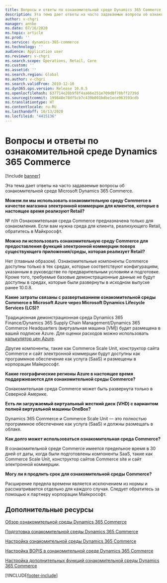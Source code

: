 ```yaml
---
title: Вопросы и ответы по ознакомительной среде Dynamics 365 Commerce
description: Эта тема дает ответы на часто задаваемые вопросы об ознакомительной среде Microsoft Dynamics 365 Commerce.
author: v-chgri
manager: annbe
ms.date: 07/16/2020
ms.topic: article
ms.prod: ''
ms.service: dynamics-365-commerce
ms.technology: ''
audience: Application user
ms.reviewer: v-chgri
ms.search.scope: Operations, Retail, Core
ms.custom: ''
ms.assetid: ''
ms.search.region: Global
ms.author: v-chgri
ms.search.validFrom: 2019-12-10
ms.dyn365.ops.version: Release 10.0.5
ms.openlocfilehash: 637714e28b9f8f4aa66e251e709d8f78bff2739d
ms.sourcegitcommit: 199848e78df5cb7c439b001bdbe1ece963593cdb
ms.translationtype: HT
ms.contentlocale: ru-RU
ms.lasthandoff: 10/13/2020
ms.locfileid: "4415136"
---
```

# <a name="dynamics-365-commerce-evaluation-environment-faq"></a>Вопросы и ответы по ознакомительной среде Dynamics 365 Commerce

[!include [banner](includes/banner.md)]

Эта тема дает ответы на часто задаваемые вопросы об ознакомительной среде Microsoft Dynamics 365 Commerce.

**Можем ли мы использовать ознакомительную среду Commerce в качестве магазина электронной коммерции для клиентов, которые в настоящее время реализуют Retail?**

№ п/п Ознакомительная среда Commerce предназначена только для ознакомления. Если вам нужна среда для клиента, реализующего Retail, обратитесь в Майкрософт.

**Можно ли использовать ознакомительную среду Commerce для предоставления функций электронной коммерции поверх существующего приложения/среды, которая реализует Retail?**

Нет (главным образом). Ознакомительные компоненты Commerce доступны только в тех средах, которые соответствуют конфигурациям, указанным в руководстве по предварительным условиям и подготовке. Кроме того, требуемые базовые демонстрационные данные не будут доступны в средах, которые были развернуты в исходном выпуске ранее 10.0.8. 

**Какие затраты связаны с развертыванием ознакомительной среды Commerce в Microsoft Azure через Microsoft Dynamics Lifecycle Services (LCS)?**

Традиционная демонстрационная среда Dynamics 365 Finance/Dynamics 365 Supply Chain Management/Dynamics 365 Commerce Headquarters (виртуальная машина \[VM\]) будет размещена в вашей подписке Azure. Для оценки расходов можно использовать [калькулятор цен Azure](https://azure.microsoft.com/pricing/calculator/).

Другие компоненты, такие как Commerce Scale Unit, конструктор сайта Commerce и сайт электронной коммерции будут доступны как программное обеспечение как услуга (SaaS) и размещены в корпорации Майкрософт.

**Какие географические регионы Azure в настоящее время поддерживаются для ознакомительной среды Commerce?**

Ознакомительная среда Commerce может быть развернута только в Северной Америке.

**Есть ли загружаемый виртуальный жесткий диск (VHD) с вариантом полной виртуальной машины OneBox?**

Dynamics 365 Commerce и Commerce Scale Unit — это полностью программное обеспечение как услуга (SaaS) и должны размещать в облаке.

**Как долго может использоваться ознакомительная среда Commerce?**

В ознакомительной среде Commerce имеется предельное время в 30 дней от даты, когда были подготовлены компоненты SaaS, такие как Commerce Scale Unit, конструктор сайтов Commerce site и сайт электронной коммерции.

**Могу ли я продлить срок для ознакомительной среды Commerce?**

Расширение предела времени является исключением из нормы и рассматривается отдельно для каждого случая. Следует обратитесь за помощью к партнеру корпорации Майкрософт.

## <a name="additional-resources"></a>Дополнительные ресурсы

[Обзор ознакомительной среды Dynamics 365 Commerce](cpe-overview.md)

[Подготовка ознакомительной среды Dynamics 365 Commerce](provisioning-guide.md)

[Настройка ознакомительной среды Dynamics 365 Commerce](cpe-post-provisioning.md)

[Настройка BOPIS в ознакомительной среде Dynamics 365 Commerce](cpe-bopis.md)

[Настройка дополнительных функций ознакомительной среды Dynamics 365 Commerce](cpe-optional-features.md)


[!INCLUDE[footer-include](../includes/footer-banner.md)]